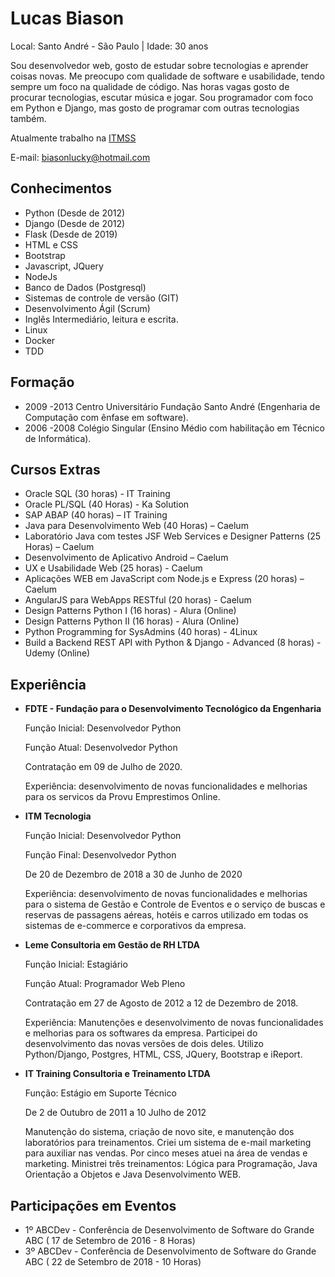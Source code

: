 # Lucas Biason

Local: Santo André - São Paulo | Idade: 30 anos

Sou desenvolvedor web, gosto de estudar sobre tecnologias e aprender coisas novas. 
Me preocupo com qualidade de software e usabilidade, tendo sempre um foco na qualidade de código. 
Nas horas vagas gosto de procurar tecnologias, escutar música e jogar.
Sou programador com foco em Python e Django, mas gosto de programar com outras tecnologias também.

Atualmente trabalho na [ITMSS](http://www.itmss.com.br/ "Link") 

E-mail: biasonlucky@hotmail.com 

## Conhecimentos

* Python (Desde de 2012)
* Django (Desde de 2012)
* Flask (Desde de 2019)
* HTML e CSS 
* Bootstrap
* Javascript, JQuery
* NodeJs
* Banco de Dados (Postgresql)
* Sistemas de controle de versão (GIT)
* Desenvolvimento Ágil (Scrum)
* Inglês Intermediário, leitura e escrita.
* Linux
* Docker
* TDD

## Formação

- 2009 -2013 Centro Universitário Fundação Santo André (Engenharia de Computação com ênfase em software). 
- 2006 -2008 Colégio Singular (Ensino Médio com habilitação em Técnico de Informática). 

## Cursos Extras

* Oracle SQL (30 horas) - IT Training 
* Oracle PL/SQL (40 Horas) - Ka Solution 
* SAP ABAP (40 horas) – IT Training 
* Java para Desenvolvimento Web (40 Horas) – Caelum 
* Laboratório Java com testes JSF Web Services e Designer Patterns (25 Horas) – Caelum 
* Desenvolvimento de Aplicativo Android – Caelum 
* UX e Usabilidade Web (25 horas) - Caelum 
* Aplicações WEB em JavaScript com Node.js e Express (20 horas) – Caelum 
* AngularJS para WebApps RESTful (20 horas) - Caelum
* Design Patterns Python I (16 horas) - Alura (Online)
* Design Patterns Python II (16 horas) - Alura (Online)
* Python Programming for SysAdmins (40 horas) - 4Linux
* Build a Backend REST API with Python & Django - Advanced (8 horas) - Udemy (Online)

## Experiência 

* **FDTE - Fundação para o Desenvolvimento Tecnológico da Engenharia**

   Função Inicial: Desenvolvedor Python 
   
   Função Atual: Desenvolvedor Python 
   
   Contratação em 09 de Julho de 2020. 
   
   Experiência: desenvolvimento de novas funcionalidades e melhorias para os servicos da Provu Emprestimos Online.

* **ITM Tecnologia**

   Função Inicial: Desenvolvedor Python 
   
   Função Final: Desenvolvedor Python 
   
   De 20 de Dezembro de 2018 a 30 de Junho de 2020
   
   Experiência: desenvolvimento de novas funcionalidades e melhorias para o sistema de Gestão e Controle de Eventos e o serviço de buscas e reservas de passagens aéreas, hotéis e carros utilizado em todas os sistemas de e-commerce e corporativos da empresa.

* **Leme Consultoria em Gestão de RH LTDA**

   Função Inicial: Estagiário 
   
   Função Atual: Programador Web Pleno 
   
   Contratação em 27 de Agosto de 2012 a 12 de Dezembro de 2018. 
   
   Experiência: Manutenções e desenvolvimento de novas funcionalidades e melhorias para os softwares da empresa. Participei do desenvolvimento das novas versões de dois deles. Utilizo Python/Django, Postgres, HTML, CSS, JQuery, Bootstrap e iReport.
   
* **IT Training Consultoria e Treinamento LTDA**

   Função: Estágio em Suporte Técnico 
   
   De 2 de Outubro de 2011 a 10 Julho de 2012 
   
   Manutenção do sistema, criação de novo site, e manutenção dos laboratórios para treinamentos. Criei um sistema de e-mail marketing para auxiliar nas vendas. Por cinco meses atuei na área de vendas e marketing. Ministrei três treinamentos: Lógica para Programação, Java Orientação a Objetos e Java Desenvolvimento WEB. 


## Participações em Eventos

* 1º ABCDev - Conferência de Desenvolvimento de Software do Grande ABC ( 17 de Setembro de 2016 - 8 Horas)
* 3º ABCDev - Conferência de Desenvolvimento de Software do Grande ABC ( 22 de Setembro de 2018 - 10 Horas)
